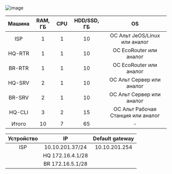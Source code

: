 ![image](https://github.com/user-attachments/assets/5e93864e-93db-42b9-ac98-494d5679c599)

| Машина | RAM, ГБ | CPU | HDD/SSD, ГБ | OS |
|:-:|:-:|:-:|:-:|:-:|
| ISP | 1 | 1 | 10 | ОС Альт JeOS/Linux или аналог |
| HQ-RTR | 1 | 1 | 10 | ОС EcoRouter или аналог |
| BR-RTR | 1 | 1 | 10 | ОС EcoRouter или аналог |
| HQ-SRV | 2 | 1 | 10 | ОС Альт Сервер или аналог |
| BR-SRV | 2 | 1 | 10 | ОС Альт Сервер или аналог |
| HQ-CLI | 3 | 2 | 15 | ОС Альт Рабочая Станция или аналог |
| Итого | 10 | 7 | 65 | - |

| Устройство | IP | Default gateway |
|:-:|:-:|:-:|
| ISP | 10.10.201.37/24 | 10.10.201.254 |
| | HQ 172.16.4.1/28 |  |
| | BR 172.16.5.1/28 |  |
